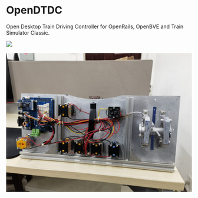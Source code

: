 # OpenDTDC
 Open Desktop Train Driving Controller for OpenRails, OpenBVE and Train Simulator Classic.

![](https://github.com/tsdworks/OpenDTDC/blob/main/Images/0.jpg?raw=true)

![](https://github.com/tsdworks/OpenDTDC/blob/main/Images/1.jpg?raw=true)